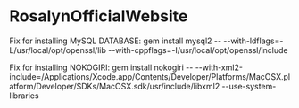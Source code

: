 # RosalynOfficialWebsite

Fix for installing MySQL DATABASE: 
gem install mysql2  -- --with-ldflags=-L/usr/local/opt/openssl/lib --with-cppflags=-I/usr/local/opt/openssl/include

Fix for installing NOKOGIRI:
gem install nokogiri -- --with-xml2-include=/Applications/Xcode.app/Contents/Developer/Platforms/MacOSX.platform/Developer/SDKs/MacOSX.sdk/usr/include/libxml2 --use-system-libraries
